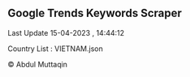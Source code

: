 

## Google Trends Keywords Scraper 
 
Last Update 15-04-2023 , 14:44:12

Country List :
VIETNAM.json



© Abdul Muttaqin 
